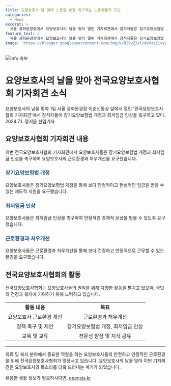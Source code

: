 ```yaml
---
title: 요양보호사 날 맞아 노동권 보장 촉구하는 노동자들의 모습
categories:
  - News
excerpt: >
  서울 광화문광장에서 요양보호사의 날을 맞아 열린 기자회견에서 참석자들은 장기요양보험법 개정과 최저임금 인상을 촉구하고 있습니다. 2024.7.1.
feature_text: >
  서울 광화문광장에서 요양보호사의 날을 맞아 열린 기자회견에서 참석자들은 장기요양보험법 개정과 최저임금 인상을 촉구하고 있습니다. 2024.7.1.
image: 'https://blogger.googleusercontent.com/img/b/R29vZ2xl/AVvXsEixyZcFfHzMRdzZMjFBmAUKJYCLCGyLL1o632UiGVXcaFdKo_bkvkuCioo0uUKlGfBVcT3P84aROyZIXSBEx3Aw5nCQ3pTgDom1WDC4m8eifvWiAmWEEVb4x6G_l8C0QH225ldMjyaFvpxGEBGNO37VmDTDMHGhJPq73UglMfDca1-0aw/s1600/blogspot.png'
---
```


<p><img src="https://blogger.googleusercontent.com/img/b/R29vZ2xl/AVvXsEixyZcFfHzMRdzZMjFBmAUKJYCLCGyLL1o632UiGVXcaFdKo_bkvkuCioo0uUKlGfBVcT3P84aROyZIXSBEx3Aw5nCQ3pTgDom1WDC4m8eifvWiAmWEEVb4x6G_l8C0QH225ldMjyaFvpxGEBGNO37VmDTDMHGhJPq73UglMfDca1-0aw/s1600/blogspot.png" alt="info 속보" /></p>

<h1>요양보호사의 날을 맞아 전국요양보호사협회 기자회견 소식</h1>

<p data-ke-size="size16">요양보호사의 날을 맞아 1일 서울 광화문광장 이순신동상 앞에서 열린 '전국요양보호사협회 기자회견'에서 참석자들이 장기요양보험법 개정과 최저임금 인상을 촉구하고 있다. 2024.7.1. 정지윤 선임기자</p>

<h2 data-ke-size="size26">요양보호사협회 기자회견 내용</h2>

<p data-ke-size="size16">이번 전국요양보호사협회 기자회견에서 요양보호사들은 장기요양보험법 개정과 최저임금 인상을 촉구하며 요양보호사의 근로환경과 처우개선을 요구했습니다.</p>

<h3><b><span style="color: #1a5490;">장기요양보험법 개정</span></b></h3>

<p data-ke-size="size16">요양보호사들은 장기요양보험법 개정을 통해 보다 안정적이고 현실적인 임금을 받을 수 있는 제도적 지원을 요구했습니다.</p>

<h3><b><span style="color: #1a5490;">최저임금 인상</span></b></h3>

<p data-ke-size="size16">요양보호사들은 최저임금 인상을 촉구하여 안정적인 경제적 보상을 받을 수 있도록 요구했습니다.</p>

<h3><b><span style="color: #1a5490;">근로환경과 처우개선</span></b></h3>

<p data-ke-size="size16">요양보호사들은 근로환경과 처우개선을 통해 보다 건강하고 안정적으로 근무할 수 있는 환경을 요구했습니다.</p>

<h2 data-ke-size="size26">전국요양보호사협회의 활동</h2>

<p data-ke-size="size16">전국요양보호사협회는 요양보호사들의 권익을 위해 다양한 활동을 펼치고 있으며, 국민의 건강과 복지에 기여하기 위해 노력하고 있습니다.</p>

<table>
    <tr>
        <td style="text-align: center; height: 17px;"><b>활동 내용</b></td>
        <td style="text-align: center; height: 17px;"><b>목표</b></td>
    </tr>
    <tr>
        <td style="text-align: center; height: 17px;">요양보호사 근로환경 개선</td>
        <td style="text-align: center; height: 17px;">근로환경과 처우개선</td>
    </tr>
    <tr>
        <td style="text-align: center; height: 17px;">정책 촉구 및 제안</td>
        <td style="text-align: center; height: 17px;">장기요양보험법 개정, 최저임금 인상</td>
    </tr>
    <tr>
        <td style="text-align: center; height: 17px;">교육 및 교류</td>
        <td style="text-align: center; height: 17px;">전문성 향상 및 지식 공유</td>
    </tr>
</table>

<hr>

<p data-ke-size="size16">의료 및 복지 분야에서 중요한 역할을 하는 요양보호사들의 안전하고 안정적인 근로환경을 위해 전국요양보호사협회가 앞장서고 있습니다. 요양보호사의 날을 맞아 이번 기자회견은 요양보호사의 목소리를 더욱 드러내는 계기가 되었습니다.</p>
유용한 생활 정보가 필요하시다면, <a href="https://opensis.kr" rel="dofollow">opensis.kr</a>


